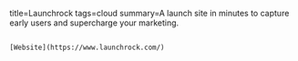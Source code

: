 title=Launchrock
tags=cloud
summary=A launch site in minutes to capture early users and supercharge your marketing.
~~~~~~

[Website](https://www.launchrock.com/)
